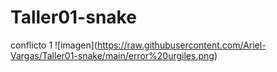 # Taller01-snake
conflicto 1
<span>![</span><span>imagen</span><span>]</span><span>(</span><span>https://raw.githubusercontent.com/Ariel-Vargas/Taller01-snake/main/error%20urgiles.png</span><span>)</span>
